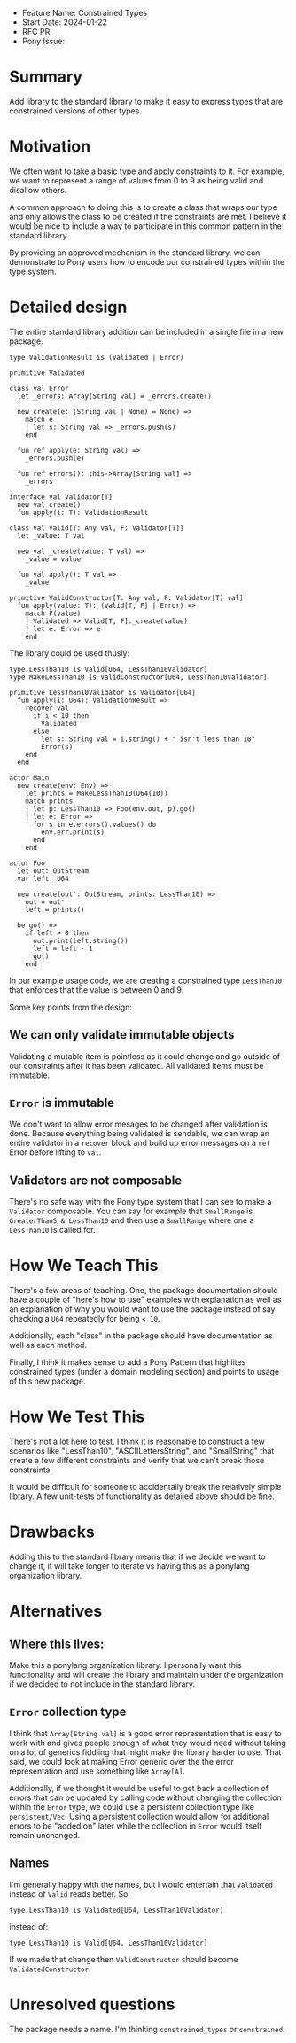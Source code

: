 - Feature Name: Constrained Types
- Start Date: 2024-01-22
- RFC PR:
- Pony Issue:

# Summary

Add library to the standard library to make it easy to express types that are constrained versions of other types.

# Motivation

We often want to take a basic type and apply constraints to it. For example, we want to represent a range of values from 0 to 9 as being valid and disallow others.

A common approach to doing this is to create a class that wraps our type and only allows the class to be created if the constraints are met. I believe it would be nice to include a way to participate in this common pattern in the standard library.

By providing an approved mechanism in the standard library, we can demonstrate to Pony users how to encode our constrained types within the type system.

# Detailed design

The entire standard library addition can be included in a single file in a new package.

```pony
type ValidationResult is (Validated | Error)

primitive Validated

class val Error
  let _errors: Array[String val] = _errors.create()

  new create(e: (String val | None) = None) =>
    match e
    | let s: String val => _errors.push(s)
    end

  fun ref apply(e: String val) =>
    _errors.push(e)

  fun ref errors(): this->Array[String val] =>
    _errors

interface val Validator[T]
  new val create()
  fun apply(i: T): ValidationResult

class val Valid[T: Any val, F: Validator[T]]
  let _value: T val

  new val _create(value: T val) =>
    _value = value

  fun val apply(): T val =>
    _value

primitive ValidConstructor[T: Any val, F: Validator[T] val]
  fun apply(value: T): (Valid[T, F] | Error) =>
    match F(value)
    | Validated => Valid[T, F]._create(value)
    | let e: Error => e
    end
```

The library could be used thusly:

```pony
type LessThan10 is Valid[U64, LessThan10Validator]
type MakeLessThan10 is ValidConstructor[U64, LessThan10Validator]

primitive LessThan10Validator is Validator[U64]
  fun apply(i: U64): ValidationResult =>
    recover val
      if i < 10 then
        Validated
      else
        let s: String val = i.string() + " isn't less than 10"
        Error(s)
    end
  end

actor Main
  new create(env: Env) =>
    let prints = MakeLessThan10(U64(10))
    match prints
    | let p: LessThan10 => Foo(env.out, p).go()
    | let e: Error =>
      for s in e.errors().values() do
        env.err.print(s)
      end
    end

actor Foo
  let out: OutStream
  var left: U64

  new create(out': OutStream, prints: LessThan10) =>
    out = out'
    left = prints()

  be go() =>
    if left > 0 then
      out.print(left.string())
      left = left - 1
      go()
    end
```

In our example usage code, we are creating a constrained type `LessThan10` that enforces that the value is between 0 and 9.

Some key points from the design:

## We can only validate immutable objects

Validating a mutable item is pointless as it could change and go outside of our constraints after it has been validated. All validated items must be immutable.

## `Error` is immutable

We don't want to allow error mesages to be changed after validation is done. Because everything being validated is sendable, we can wrap an entire validator in a `recover` block and build up error messages on a `ref` Error before lifting to `val`.

## Validators are not composable

There's no safe way with the Pony type system that I can see to make a `Validator` composable. You can say for example that `SmallRange` is `GreaterThan5 & LessThan10` and then use a `SmallRange` where one a `LessThan10` is called for.

# How We Teach This

There's a few areas of teaching. One, the package documentation should have a couple of "here's how to use" examples with explanation as well as an explanation of why you would want to use the package instead of say checking a `U64` repeatedly for being `< 10`.

Additionally, each "class" in the package should have documentation as well as each method.

Finally, I think it makes sense to add a Pony Pattern that highlites constrained types (under a domain modeling section) and points to usage of this new package.

# How We Test This

There's not a lot here to test. I think it is reasonable to construct a few scenarios like "LessThan10", "ASCIILettersString", and "SmallString" that create a few different constraints and verify that we can't break those constraints.

It would be difficult for someone to accidentally break the relatively simple library. A few unit-tests of functionality as detailed above should be fine.

# Drawbacks

Adding this to the standard library means that if we decide we want to change it, it will take longer to iterate vs having this as a ponylang organization library.

# Alternatives

## Where this lives:

Make this a ponylang organization library. I personally want this functionality and will create the library and maintain under the organization if we decided to not include in the standard library.

## `Error` collection type

I think that `Array[String val]` is a good error representation that is easy to work with and gives people enough of what they would need without taking on a lot of generics fiddling that might make the library harder to use. That said, we could look at making Error generic over the the error representation and use something like `Array[A]`.

Additionally, if we thought it would be useful to get back a collection of errors that can be updated by calling code without changing the collection within the `Error` type, we could use a persistent collection type like `persistent/Vec`. Using a persistent collection would allow for additional errors to be "added on" later while the collection in `Error` would itself remain unchanged.

## Names

I'm generally happy with the names, but I would entertain that `Validated` instead of `Valid` reads better. So:

```pony
type LessThan10 is Validated[U64, LessThan10Validator]
```

instead of:

```pony
type LessThan10 is Valid[U64, LessThan10Validator]
```

If we made that change then `ValidConstructor` should become `ValidatedConstructor`.

# Unresolved questions

The package needs a name. I'm thinking `constrained_types` or `constrained`.
